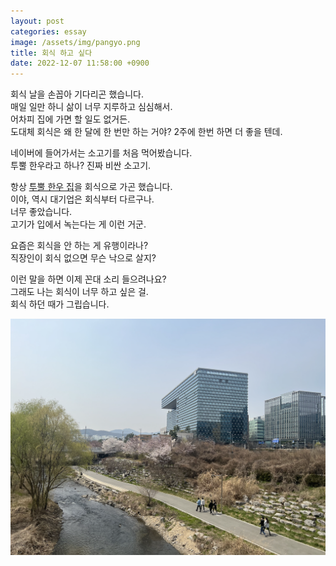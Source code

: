 ```yaml
---
layout: post
categories: essay
image: /assets/img/pangyo.png
title: 회식 하고 싶다
date: 2022-12-07 11:58:00 +0900
---
```


회식 날을 손꼽아 기다리곤 했습니다.  
매일 일만 하니 삶이 너무 지루하고 심심해서.  
어차피 집에 가면 할 일도 없거든.  
도대체 회식은 왜 한 달에 한 번만 하는 거야? 2주에 한번 하면 더 좋을 텐데.

네이버에 들어가서는 소고기를 처음 먹어봤습니다.  
투뿔 한우라고 하나? 진짜 비싼 소고기.    

항상 [투뿔 한우 집](https://m.blog.naver.com/syno7/80173773308)을 회식으로 가곤 했습니다.  
이야, 역시 대기업은 회식부터 다르구나.  
너무 좋았습니다.  
고기가 입에서 녹는다는 게 이런 거군.  

요즘은 회식을 안 하는 게 유행이라나?  
직장인이 회식 없으면 무슨 낙으로 살지?

이런 말을 하면 이제 꼰대 소리 들으려나요?  
그래도 나는 회식이 너무 하고 싶은 걸.  
회식 하던 때가 그립습니다.

![판교](/assets/img/pangyo.png)
